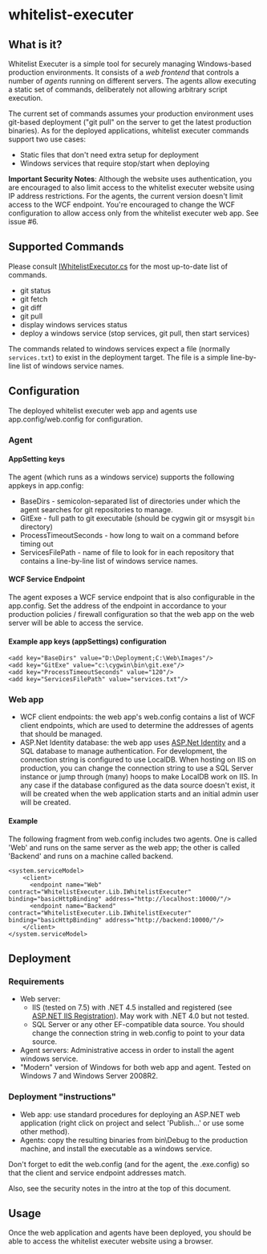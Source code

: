 # whitelist-executer

## What is it?

Whitelist Executer is a simple tool for securely managing Windows-based production environments. It consists of a *web frontend* that controls a number of *agents* running on different servers. The agents allow executing a static set of commands, deliberately not allowing arbitrary script execution. 

The current set of commands assumes your production environment uses git-based deployment ("git pull" on the server to get the latest production binaries). As for the deployed applications, whitelist executer commands support two use cases:

- Static files that don't need extra setup for deployment
- Windows services that require stop/start when deploying


**Important Security Notes**: Although the website uses authentication, you are encouraged to also limit access to the whitelist executer website using IP address restrictions. For the agents, the current version doesn't limit access to the WCF endpoint. You're encouraged to change the WCF configuration to allow access only from the whitelist executer web app. See issue #6.

## Supported Commands

Please consult [IWhitelistExecutor.cs](https://github.com/bdb-opensource/whitelist-executer/blob/master/WhitelistExecuter.Lib/IWhitelistExecuter.cs) for the most up-to-date list of commands.

- git status
- git fetch
- git diff
- git pull
- display windows services status
- deploy a windows service (stop services, git pull, then start services)

The commands related to windows services expect a file (normally `services.txt`) to exist in the deployment target. The file is a simple line-by-line list of windows service names.

## Configuration

The deployed whitelist executer web app and agents use app.config/web.config for configuration.

### Agent

#### AppSetting keys

The agent (which runs as a windows service) supports the following appkeys in app.config:

- BaseDirs - semicolon-separated list of directories under which the agent searches for git repositories to manage.
- GitExe - full path to git executable (should be cygwin git or msysgit `bin` directory)
- ProcessTimeoutSeconds - how long to wait on a command before timing out
- ServicesFilePath - name of file to look for in each repository that contains a line-by-line list of windows service names.

#### WCF Service Endpoint

The agent exposes a WCF service endpoint that is also configurable in the app.config. Set the address of the endpoint in accordance to your production policies / firewall configuration so that the web app on the web server will be able to access the service.



#### Example app keys (appSettings) configuration

    <add key="BaseDirs" value="D:\Deployment;C:\Web\Images"/>
    <add key="GitExe" value="c:\cygwin\bin\git.exe"/>
    <add key="ProcessTimeoutSeconds" value="120"/>
    <add key="ServicesFilePath" value="services.txt"/>
    
    
### Web app

- WCF client endpoints: the web app's web.config contains a list of WCF client endpoints, which are used to determine the addresses of agents that should be managed.
- ASP.Net Identity database: the web app uses [ASP.Net Identity](http://www.asp.net/identity/overview/getting-started/aspnet-identity-recommended-resources#gettingstarted) and a SQL database to manage authentication. For development, the connection string is configured to use LocalDB. When hosting on IIS on production, you can change the connection string to use a SQL Server instance or jump through (many) hoops to make LocalDB work on IIS. In any case if the database configured as the data source doesn't exist, it will be created when the web application starts and an initial admin user will be created.

#### Example

The following fragment from web.config includes two agents. One is called 'Web' and runs on the same server as the web app; the other is called 'Backend' and runs on a machine called backend.

    <system.serviceModel>
        <client>
          <endpoint name="Web" contract="WhitelistExecuter.Lib.IWhitelistExecuter" binding="basicHttpBinding" address="http://localhost:10000/"/>
          <endpoint name="Backend" contract="WhitelistExecuter.Lib.IWhitelistExecuter" binding="basicHttpBinding" address="http://backend:10000/"/>
        </client>
    </system.serviceModel>
  
## Deployment

### Requirements

- Web server:
  - IIS (tested on 7.5) with .NET 4.5 installed and registered (see [ASP.NET IIS Registration](http://msdn.microsoft.com/en-us/library/k6h9cz8h%28v=vs.100%29.aspx)). May work with .NET 4.0 but not tested.
  - SQL Server or any other EF-compatible data source. You should change the connection string in web.config to point to your data source.
- Agent servers: Administrative access in order to install the agent windows service.
- "Modern" version of Windows for both web app and agent. Tested on Windows 7 and Windows Server 2008R2.

### Deployment "instructions"

- Web app: use standard procedures for deploying an ASP.NET web application (right click on project and select 'Publish...' or use some other method).
- Agents: copy the resulting binaries from bin\Debug to the production machine, and install the executable as a windows service.
 
Don't forget to edit the web.config (and for the agent, the .exe.config) so that the client and service endpoint addresses match.

Also, see the security notes in the intro at the top of this document.

## Usage

Once the web application and agents have been deployed, you should be able to access the whitelist executer website using a browser.
